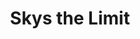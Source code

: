 ---
pid: PT296
title: Skys the Limit
location_transcription: Penn Treaty Park
zipcode: '19125'
outside_phl: 
neighborhood: Fishtown,Kensington
age: '35'
age_range: 30-39
instagram: 
image_file_name: PT_296.jpg
proposal_transcription: Ladder climbing high into the sky in center of Penn Treaty
  park. Symbolic of life's journey climbing, struggle, etc.
topic: Uplifting
topic_summary: '0'
type: Concrete,Sculpture Statue
keywords_other: ladder, life, struggle
credit: Hollard Chattley
image_labels: 
twitter: 
facebook: 
permalink: "/monuments/pt296/"
layout: item-page
---